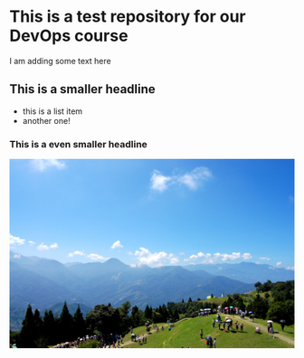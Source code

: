 # This is a test repository for our DevOps course

I am adding some text here

## This is a smaller headline

* this is a list item
* another one!

### This is a even smaller headline

![](Evergreen_grassland.jpg)
